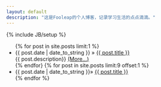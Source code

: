 ```yaml
---
layout: default
description: "这是Fooleap的个人博客，记录学习生活的点点滴滴。"
---
```

{% include JB/setup %}

  <ul class="posts">
    {% for post in site.posts limit:1 %}
    <li><span>{{ post.date | date_to_string }}</span> &raquo; <a href="{{ post.url }}" title="{{ post.title }}" rel="bookmark">{{ post.title }}</a></li>
   <div class="lastpost">
    {{ post.description}}
    <a href="{{ post.url }}" title="Read More" rel="nofollow">(More...)</a>
   </div>
    {% endfor}
    {% for post in site.posts limit:9 offset:1  %}
    <li><span>{{ post.date | date_to_string }}</span>&raquo; <a href="{{ BASE_PATH }}{{ post.url }}">{{ post.title }}</a></li>
    {% endfor %}
  </ul>
